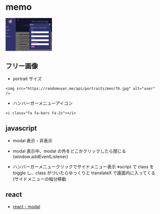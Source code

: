 # memo

<img src="https://github.com/endw0901/javascript/blob/main/modal-menu-slider/img.png" width="30%">

## フリー画像

- portrait サイズ

```
<img src="https://randomuser.me/api/portraits/men/76.jpg" alt="user" />
```

- ハンバーガーメニューアイコン

```
<i class="fa fa-bars fa-2x"></i>
```

## javascript

- modal 表示・非表示
- modal 表示中、modal の外をどこかクリックしたら閉じる(window.addEventListener)

- ハンバーガーメニュークリックでサイドメニュー表示
  ※script で class を toggle し、class がついたらゆっくりと translateX で画面内に入ってくる(サイドメニューの幅分移動<br>

## react
- [react - modal](https://github.com/endw0901/react_typescript/blob/main/modal.md)
